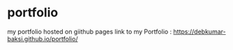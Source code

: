 # portfolio
my portfolio hosted on giithub pages
link to my Portfolio : https://debkumar-baksi.github.io/portfolio/
